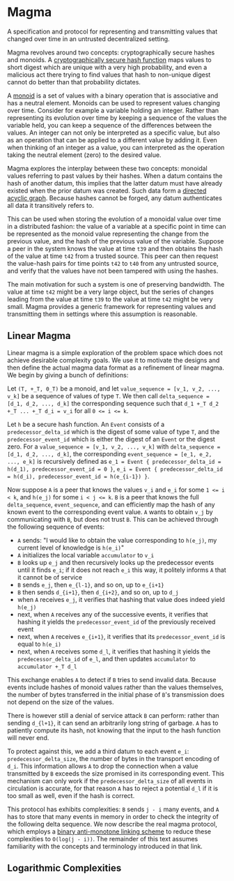 # Magma

A specification and protocol for representing and transmitting values that changed over time in an untrusted decentralized setting.

Magma revolves around two concepts: cryptographically secure hashes and monoids. A [cryptographically secure hash function](https://en.wikipedia.org/wiki/Cryptographic_hash_function) maps values to short digest which are unique with a very high probability, and even a malicious act there trying to find values that hash to non-unique digest cannot do better than that probability dictates.

A [monoid](https://en.wikipedia.org/wiki/Monoid) is a set of values with a binary operation that is associative and has a neutral element. Monoids can be used to represent values changing over time. Consider for example a variable holding an integer. Rather than representing its evolution over time by keeping a sequence of the values the variable held, you can keep a sequence of the differences between the values. An integer can not only be interpreted as a specific value, but also as an operation that can be applied to a different value by adding it. Even when thinking of an integer as a value, you can interpreted as the operation taking the neutral element (zero) to the desired value.

Magma explores the interplay between these two concepts: monoidal values referring to past values by their hashes. When a datum contains the hash of another datum, this implies that the latter datum must have already existed when the prior datum was created. Such data form a [directed acyclic graph](https://en.wikipedia.org/wiki/Directed_acyclic_graph). Because hashes cannot be forged, any datum authenticates all data it transitively refers to.

This can be used when storing the evolution of a monoidal value over time in a distributed fashion: the value of a variable at a specific point in time can be represented as the monoid value representing the change from the previous value, and the hash of the previous value of the variable. Suppose a peer in the system knows the value at time `t39` and then obtains the hash of the value at time `t42` from a trusted source. This peer can then request the value-hash pairs for time points `t42` to `t40` from any untrusted source, and verify that the values have not been tampered with using the hashes.

The main motivation for such a system is one of preserving bandwidth. The value at time `t42` might be a very large object, but the series of changes leading from the value at time `t39` to the value at time `t42` might be very small. Magma provides a generic framework for representing values and transmitting them in settings where this assumption is reasonable.

## Linear Magma

Linear magma is a simple exploration of the problem space which does not achieve desirable complexity goals. We use it to motivate the designs and then define the actual magma data format as a refinement of linear magma. We begin by giving a bunch of definitions:

Let `(T, +_T, 0_T)` be a monoid, and let `value_sequence = [v_1, v_2, ..., v_k]` be a sequence of values of type `T`. We then call `delta_sequence = [d_1, d_2, ..., d_k]` the corresponding sequence such that `d_1 +_T d_2 +_T ... +_T d_i = v_i` for all `0 <= i <= k`.

Let `h` be a secure hash function. An `Event` consists of a `predecessor_delta_id` which is the digest of some value of type `T`, and the `predecessor_event_id` which is either the digest of an `Event` or the digest zero. For a `value_sequence = [v_1, v_2, ..., v_k]` with `delta_sequence = [d_1, d_2, ..., d_k]`, the corresponding `event_sequence = [e_1, e_2, ..., e_k]` is recursively defined as `e_1 = Event { predecessor_delta_id = h(d_1), predecessor_event_id = 0 }`, `e_i = Event { predecessor_delta_id = h(d_i), predecessor_event_id = h(e_{i-1}) }`.

Now suppose `A` is a peer that knows the values `v_i` and `e_i` for some `1 <= i < k`, and `h(e_j)` for some `i < j <= k`. `B` is a peer that knows the full `delta_sequence`, `event_sequence`, and can efficiently map the hash of any known event to the corresponding event value. `A` wants to obtain `v_j` by communicating with `B`, but does not trust `B`. This can be achieved through the following sequence of events:

- `A` sends: "I would like to obtain the value corresponding to `h(e_j)`, my current level of knowledge is `h(e_i)`"
- `A` initializes the local variable `accumulator` to `v_i`
- `B` looks up `e_j` and then recursively looks up the predecessor events until it finds `e_i`; if it does not reach `e_i` this way, it politely informs `A` that it cannot be of service
- `B` sends `e_j`, then `e_{l-1}`, and so on, up to `e_{i+1}`
- `B` then sends `d_{i+1}`, then `d_{i+2}`, and so on, up to `d_j`
- when `A` receives `e_j`, it verifies that hashing that value does indeed yield `h(e_j)`
- next, when `A` receives any of the successive events, it verifies that hashing it yields the `predecessor_event_id` of the previously received event
- next, when `A` receives `e_{i+1}`, it verifies that its `predecessor_event_id` is equal to `h(e_i)`
- next, when `A` receives some `d_l`, it verifies that hashing it yields the `predecessor_delta_id` of `e_l`, and then updates `accumulator` to `accumulator +_T d_l`

This exchange enables `A` to detect if `B` tries to send invalid data. Because events include hashes of monoid values rather than the values themselves, the number of bytes transferred in the initial phase of `B`'s transmission does not depend on the size of the values.

There is however still a denial of service attack `B` can perform: rather than sending `d_{l+1}`, it can send an arbitrarily long string of garbage. `A` has to patiently compute its hash, not knowing that the input to the hash function will never end.

To protect against this, we add a third datum to each event `e_i`: `predecessor_delta_size`, the number of bytes in the transport encoding of `d_i`. This information allows `A` to drop the connection when a value transmitted by `B` exceeds the size promised in its corresponding event. This mechanism can only work if the `predecessor_delta_size` of all events in circulation is accurate, for that reason `A` has to reject a potential `d_l` if it is too small as well, even if the hash is correct.

This protocol has exhibits complexities: `B` sends `j - i` many events, and `A` has to store that many events in memory in order to check the integrity of the following delta sequence. We now describe the real magma protocol, which employs a [binary anti-monotone linking scheme](TODO) to reduce these complexities to `O(log(j - i))`. The remainder of this text assumes familiarity with the concepts and terminology introduced in that link.

## Logarithmic Complexities
